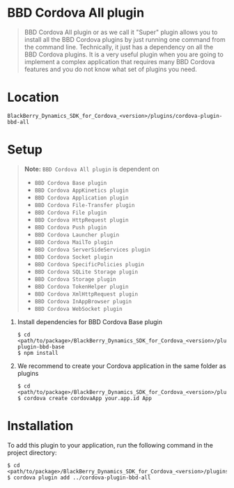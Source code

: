 BBD Cordova All plugin
======================
> BBD Cordova All plugin or as we call it "Super" plugin allows you to install all the BBD Cordova plugins by just running one command from the command line. Technically, it just has a dependency on all the BBD Cordova plugins.
It is a very useful plugin when you are going to implement a complex application that requires many BBD Cordova features and you do not know what set of plugins you need.

Location
========
`BlackBerry_Dynamics_SDK_for_Cordova_<version>/plugins/cordova-plugin-bbd-all`

Setup
=====
> __Note:__ `BBD Cordova All plugin` is dependent on
> * `BBD Cordova Base plugin`
> * `BBD Cordova AppKinetics plugin`
> * `BBD Cordova Application plugin`
> * `BBD Cordova File-Transfer plugin`
> * `BBD Cordova File plugin`
> * `BBD Cordova HttpRequest plugin`
> * `BBD Cordova Push plugin`
> * `BBD Cordova Launcher plugin`
> * `BBD Cordova MailTo plugin`
> * `BBD Cordova ServerSideServices plugin`
> * `BBD Cordova Socket plugin`
> * `BBD Cordova SpecificPolicies plugin`
> * `BBD Cordova SQLite Storage plugin`
> * `BBD Cordova Storage plugin`
> * `BBD Cordova TokenHelper plugin`
> * `BBD Cordova XmlHttpRequest plugin`
> * `BBD Cordova InAppBrowser plugin`
> * `BBD Cordova WebSocket plugin`

1. Install dependencies for BBD Cordova Base plugin
    ```
    $ cd <path/to/package>/BlackBerry_Dynamics_SDK_for_Cordova_<version>/plugins/cordova-plugin-bbd-base
    $ npm install
    ```
2. We recommend to create your Cordova application in the same folder as plugins
    ```
    $ cd <path/to/package>/BlackBerry_Dynamics_SDK_for_Cordova_<version>/plugins
    $ cordova create cordovaApp your.app.id App
    ```

Installation
============
To add this plugin to your application, run the following command in the project directory:
```
$ cd <path/to/package>/BlackBerry_Dynamics_SDK_for_Cordova_<version>/plugins/cordovaApp
$ cordova plugin add ../cordova-plugin-bbd-all
```

